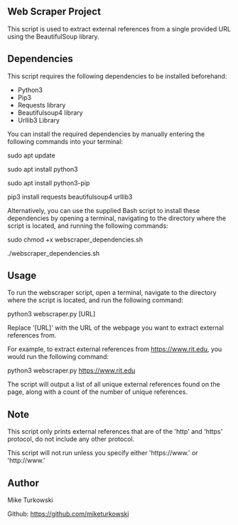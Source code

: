 ## Web Scraper Project ##

This script is used to extract external references from a single provided URL 
using the BeautifulSoup library.

## Dependencies ##

This script requires the following dependencies to be installed beforehand:

* Python3
* Pip3
* Requests library
* Beautifulsoup4 library
* Urllib3 Library

You can install the required dependencies by manually entering the following commands into your terminal:

sudo apt update

sudo apt install python3

sudo apt install python3-pip

pip3 install requests beautifulsoup4 urllib3

Alternatively, you can use the supplied Bash script to install these dependencies by opening a terminal, navigating to the directory
where the script is located, and running the following commands:

sudo chmod +x webscraper_dependencies.sh

./webscraper_dependencies.sh

## Usage ##

To run the webscraper script, open a terminal, navigate to the directory where the script is located, and run the following command:

python3 webscraper.py [URL]

Replace '[URL]' with the URL of the webpage you want to extract external references from. 

For example, to extract external references from https://www.rit.edu, you would run the following command:

python3 webscraper.py https://www.rit.edu

The script will output a list of all unique external references found on the page, along with a count of the number of unique references.

## Note ##

This script only prints external references that are of the 'http' and 'https' protocol, do not include any other protocol.

This script will not run unless you specify either 'https://www.' or 'http://www.'

## Author ##

Mike Turkowski

Github: https://github.com/miketurkowski
